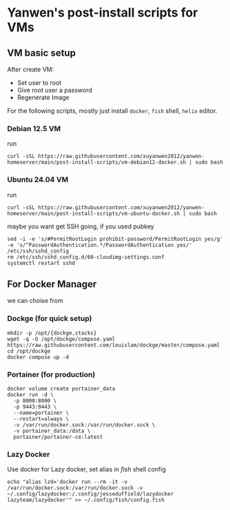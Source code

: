 # Yanwen's post-install scripts for VMs

## VM basic setup

After create VM:

* Set user to root
* Give root user a password
* Regenerate Image

For the following scripts, mostly just install `docker`, `fish` shell, `helix` editor.

### Debian 12.5 VM

run 
```
curl -sSL https://raw.githubusercontent.com/xuyanwen2012/yanwen-homeserver/main/post-install-scripts/vm-debian12-docker.sh | sudo bash
```

### Ubuntu 24.04 VM

run
```
curl -sSL https://raw.githubusercontent.com/xuyanwen2012/yanwen-homeserver/main/post-install-scripts/vm-ubuntu-docker.sh | sudo bash
```
maybe you want get SSH going, if you used pubkey

```
sed -i -e 's/#PermitRootLogin prohibit-password/PermitRootLogin yes/g' -e 's/^PasswordAuthentication.*/PasswordAuthentication yes/' /etc/ssh/sshd_config
rm /etc/ssh/sshd_config.d/60-cloudimg-settings.conf
systemctl restart sshd
```

## For Docker Manager

we can choise from 

### Dockge (for quick setup)

```
mkdir -p /opt/{dockge,stacks}
wget -q -O /opt/dockge/compose.yaml https://raw.githubusercontent.com/louislam/dockge/master/compose.yaml
cd /opt/dockge
docker compose up -d
```

### Portainer (for production)

```
docker volume create portainer_data
docker run -d \
  -p 8000:8000 \
  -p 9443:9443 \
  --name=portainer \
  --restart=always \
  -v /var/run/docker.sock:/var/run/docker.sock \
  -v portainer_data:/data \
  portainer/portainer-ce:latest
```

### Lazy Docker

Use docker for Lazy docker, set alias in *fish* shell config

```
echo "alias lzd='docker run --rm -it -v /var/run/docker.sock:/var/run/docker.sock -v ~/.config/lazydocker:/.config/jesseduffield/lazydocker lazyteam/lazydocker'" >> ~/.config/fish/config.fish
```


